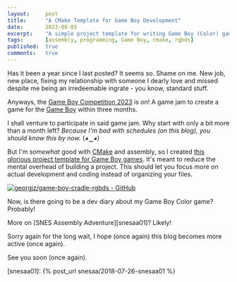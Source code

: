 ```yaml
---
layout:     post
title:      "A CMake Template for Game Boy Development"
date:       2023-08-03
excerpt:    "A simple project template for writing Game Boy (Color) games with CMake and RGBDS"
tags:       [assembly, programming, Game Boy, cmake, rgbds]
published:  true
comments:   true
---
```


Has it been a year since I last posted? It seems so. Shame on me. New job, new place, fixing my relationship with someone I dearly love and missed despite me being an irredeemable ingrate - you know, standard stuff.

Anyways, the [Game Boy Competition 2023][gbcompo23] is on! A game jam to create a game for the [Game Boy][gb] within three months. 

I shall venture to participate in said game jam. Why start with only a bit more than a month left? *Because I'm bad with schedules (on this blog), you should know this by now.* (◕‿◕)

But I'm *somewhat* good with [CMake][cmake] and assembly, so I created [this glorious project template for Game Boy games][template]. It's meant to reduce the mental overhead of building a project. This should let you focus more on actual development and coding instead of organizing your files.


[![georgjz/game-boy-cradle-rgbds - GitHub](https://gh-card.dev/repos/georgjz/game-boy-cradle-rgbds.svg)](https://github.com/georgjz/game-boy-cradle-rgbds)


Now, is there going to be a dev diary about my Game Boy Color game? Probably!

More on [SNES Assembly Adventure][snesaa01]? Likely!

Sorry again for the long wait, I hope (once again) this blog becomes more active (once again).

See you soon (once again).


[gbcompo23]: https://itch.io/jam/gbcompo23
[gb]: https://en.wikipedia.org/wiki/Game_Boy
[cmake]: https://cmake.org
[template]: https://github.com/georgjz/game-boy-cradle-rgbds
[snesaa01]: {% post_url snesaa/2018-07-26-snesaa01 %}